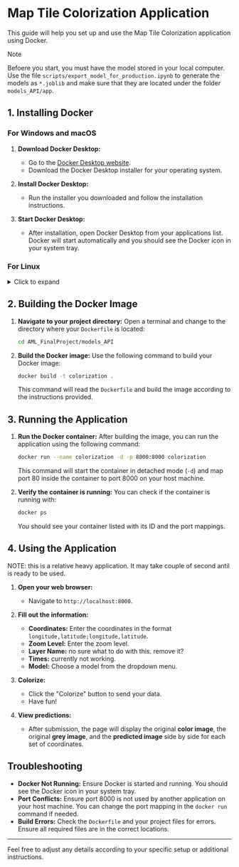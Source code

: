 # Map Tile Colorization Application

This guide will help you set up and use the Map Tile Colorization application using Docker.

> [!NOTE] 
> Befoere you start, you must have the model stored in your local computer. Use the file `scripts/export_model_for_production.ipynb` to generate the models as `*.joblib` and make sure that they are located under the folder `models_API/app`.

## 1. Installing Docker

### For Windows and macOS

1. **Download Docker Desktop:**
   - Go to the [Docker Desktop website](https://www.docker.com/products/docker-desktop).
   - Download the Docker Desktop installer for your operating system.

2. **Install Docker Desktop:**
   - Run the installer you downloaded and follow the installation instructions.

3. **Start Docker Desktop:**
   - After installation, open Docker Desktop from your applications list. Docker will start automatically and you should see the Docker icon in your system tray.

### For Linux

<details>
<summary>Click to expand</summary>

1. **Update your package index:**
   ```bash
   sudo apt-get update
   ```

2. **Install required packages:**
   ```bash
   sudo apt-get install apt-transport-https ca-certificates curl software-properties-common
   ```s
s
3. **Add Docker’s official GPG key:**
   ```bash
   curl -fsSL https://download.docker.com/linux/ubuntu/gpg | sudo apt-key add -
   ```

4. **Add the Docker APT repository:**
   ```bash
   sudo add-apt-repository "deb [arch=amd64] https://download.docker.com/linux/ubuntu $(lsb_release -cs) stable"
   ```

5. **Install Docker:**
   ```bash
   sudo apt-get update
   sudo apt-get install docker-ce
   ```

6. **Verify Docker installation:**
   ```bash
   sudo systemctl status docker
   ```

   You should see that Docker is active and running.

</details>

## 2. Building the Docker Image

1. **Navigate to your project directory:**
   Open a terminal and change to the directory where your `Dockerfile` is located:
   ```bash
   cd AML_FinalProject/models_API
   ```

2. **Build the Docker image:**
   Use the following command to build your Docker image:
   ```bash
   docker build -t colorization .
   ```

   This command will read the `Dockerfile` and build the image according to the instructions provided.

## 3. Running the Application

1. **Run the Docker container:**
   After building the image, you can run the application using the following command:
   ```bash
   docker run --name colorization -d -p 8000:8000 colorization
   ```

   This command will start the container in detached mode (`-d`) and map port 80 inside the container to port 8000 on your host machine.

2. **Verify the container is running:**
   You can check if the container is running with:
   ```bash
   docker ps
   ```

   You should see your container listed with its ID and the port mappings.

## 4. Using the Application
NOTE: this is a relative heavy application. It may take couple of second antil is ready to be used.
1. **Open your web browser:**
   - Navigate to `http://localhost:8000`.

2. **Fill out the information:**
   - **Coordinates:** Enter the coordinates in the format `longitude,latitude;longitude,latitude`.
   - **Zoom Level:** Enter the zoom level.
   - **Layer Name:** no sure what to do with this. remove it?
   - **Times:** currently not working.
   - **Model:** Choose a model from the dropdown menu.

3. **Colorize:**
   - Click the "Colorize" button to send your data.
   - Have fun!

4. **View predictions:**
   - After submission, the page will display the original **color image**, the original **grey image**, and the **predicted image** side by side for each set of coordinates.

## Troubleshooting

- **Docker Not Running:** Ensure Docker is started and running. You should see the Docker icon in your system tray.
- **Port Conflicts:** Ensure port 8000 is not used by another application on your host machine. You can change the port mapping in the `docker run` command if needed.
- **Build Errors:** Check the `Dockerfile` and your project files for errors. Ensure all required files are in the correct locations.

---

Feel free to adjust any details according to your specific setup or additional instructions.